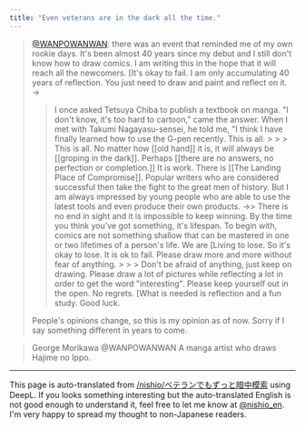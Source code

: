 ```yaml
---
title: "Even veterans are in the dark all the time."
---
```


> [@WANPOWANWAN](https://twitter.com/wanpowanwan/status/1572425349031690243?s=21&t=dDnBm_U2ClhBaRvyhytVyg): there was an event that reminded me of my own rookie days.
> It's been almost 40 years since my debut and I still don't know how to draw comics.
> I am writing this in the hope that it will reach all the newcomers.
>  [It's okay to fail.
> I am only accumulating 40 years of reflection.
> You just need to draw and paint and reflect on it. →
> > I once asked Tetsuya Chiba to publish a textbook on manga.
>  "I don't know, it's too hard to cartoon," came the answer.
>  When I met with Takumi Nagayasu-sensei, he told me, "I think I have finally learned how to use the G-pen recently.
>  This is all. > > > This is all.
> > No matter how [[old hand]] it is, it will always be [[groping in the dark]].
>  Perhaps [[there are no answers, no perfection or completion.]] It is work.
>  There is [[The Landing Place of Compromise]].
>  Popular writers who are considered successful then take the fight to the great men of history.
>  But I am always impressed by young people who are able to use the latest tools and even produce their own products. →>
> > There is no end in sight and it is impossible to keep winning.
>  By the time you think you've got something, it's lifespan.
>  To begin with, comics are not something shallow that can be mastered in one or two lifetimes of a person's life.
>  We are [Living to lose.
>  So it's okay to lose.
>  It is ok to fail.
>  Please draw more and more without fear of anything. > > > Don't be afraid of anything, just keep on drawing.
>  Please draw a lot of pictures while reflecting a lot in order to get the word "interesting".
>  Please keep yourself out in the open.
>  No regrets.
>  [What is needed is reflection and a fun study.
>  Good luck.
>
>  People's opinions change, so this is my opinion as of now.
>  Sorry if I say something different in years to come.


> George Morikawa @WANPOWANWAN
>  A manga artist who draws Hajime no Ippo.

---
This page is auto-translated from [/nishio/ベテランでもずっと暗中模索](https://scrapbox.io/nishio/ベテランでもずっと暗中模索) using DeepL. If you looks something interesting but the auto-translated English is not good enough to understand it, feel free to let me know at [@nishio_en](https://twitter.com/nishio_en). I'm very happy to spread my thought to non-Japanese readers.